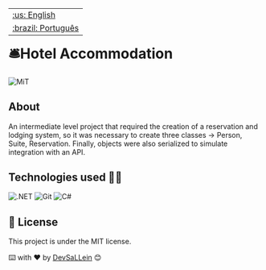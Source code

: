 <table align="right">
 	<tr>
		<td>
			<a href="https://github.com/DevSaLLein/Estacionamento-de-Carros/blob/main/README.md">:us: English</a>
		</td>
	</tr>
 	<tr>
		<td>
			<a href="https://github.com/DevSaLLein/Estacionamento-de-Carros/blob/main/README-BR.md">:brazil: Português</a>
		</td>
	</tr>
</table>

#

# 🛎️Hotel Accommodation 

![MiT](https://camo.githubusercontent.com/ab1a18c3cd78f3716ed08faefbb7bfc11de454d517fe86911e84914418890e37/68747470733a2f2f696d672e736869656c64732e696f2f7374617469632f76313f6c6162656c3d6c6963656e7365266d6573736167653d4d495426636f6c6f723d343941413236266c6162656c436f6c6f723d303030303030)

## About
An intermediate level project that required the creation of a reservation and lodging system, so it was necessary to create three classes -> Person, Suite, Reservation. Finally, objects were also serialized to simulate integration with an API.

## Technologies used 🧑‍💻
![.NET](https://img.shields.io/badge/.NET-purple?style=for-the-badge&logo=dotnet&logoColor=white)
![Git](https://img.shields.io/badge/Git-red?style=for-the-badge&logo=git&logoColor=white)
![C#](https://img.shields.io/badge/Csharp-purple?style=for-the-badge&logo=csharp&logoColor=white)

## :memo: License

This project is under the MIT license.

⌨️ with ❤️ by [DevSaLLein](https://github.com/DevSaLLein) 😊